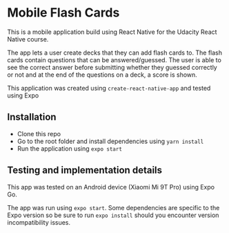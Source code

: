 # Mobile Flash Cards

This is a mobile application build using React Native for the Udacity React Native course.

The app lets a user create decks that they can add flash cards to. The flash cards contain questions that can be answered/guessed. The user is able to see the correct answer before submitting whether they guessed correctly or not and at the end of the questions on a deck, a score is shown.

This application was created using `create-react-native-app` and tested using Expo

## Installation

- Clone this repo
- Go to the root folder and install dependencies using `yarn install`
- Run the application using `expo start`

## Testing and implementation details

This app was tested on an Android device (Xiaomi Mi 9T Pro) using Expo Go.

The app was run using `expo start`. Some dependencies are specific to the Expo version so be sure to run `expo install` should you encounter version incompatibility issues.